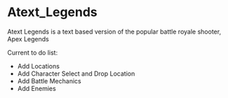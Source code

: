 # Atext_Legends
Atext Legends is a text based version of the popular battle royale shooter, Apex Legends

Current to do list:
 - Add Locations
 - Add Character Select and Drop Location
 - Add Battle Mechanics
 - Add Enemies
